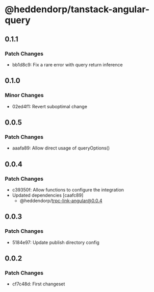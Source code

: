 # @heddendorp/tanstack-angular-query

## 0.1.1

### Patch Changes

- bb1d8c9: Fix a rare error with query return inference

## 0.1.0

### Minor Changes

- 02ed4f1: Revert suboptimal change

## 0.0.5

### Patch Changes

- aaafa89: Allow direct usage of queryOptions()

## 0.0.4

### Patch Changes

- c39350f: Allow functions to configure the integration
- Updated dependencies [caafc89]
  - @heddendorp/trpc-link-angular@0.0.4

## 0.0.3

### Patch Changes

- 5184e97: Update publish directory config

## 0.0.2

### Patch Changes

- cf7c48d: First changeset

